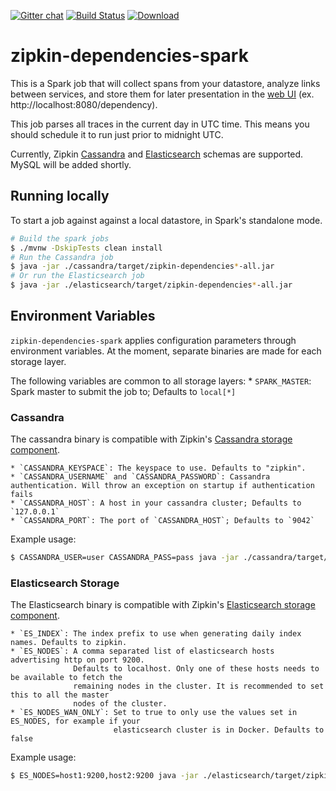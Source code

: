 [![Gitter chat](http://img.shields.io/badge/gitter-join%20chat%20%E2%86%92-brightgreen.svg)](https://gitter.im/openzipkin/zipkin) [![Build Status](https://travis-ci.org/openzipkin/zipkin-dependencies-spark.svg?branch=master)](https://travis-ci.org/openzipkin/zipkin-dependencies-spark) [![Download](https://api.bintray.com/packages/openzipkin/maven/zipkin-dependencies-spark/images/download.svg) ](https://bintray.com/openzipkin/maven/zipkin-dependencies-spark/_latestVersion)

# zipkin-dependencies-spark

This is a Spark job that will collect spans from your datastore, analyze links between services,
and store them for later presentation in the [web UI](https://github.com/openzipkin/zipkin/tree/master/zipkin-ui) (ex. http://localhost:8080/dependency).

This job parses all traces in the current day in UTC time. This means you should schedule it to run
just prior to midnight UTC.

Currently, Zipkin [Cassandra](https://github.com/openzipkin/zipkin/blob/master/zipkin-storage/cassandra/README.md) and
[Elasticsearch](https://github.com/openzipkin/zipkin/blob/master/zipkin-storage/elasticsearch/README.md) schemas are supported. MySQL will be added shortly.

## Running locally

To start a job against against a local datastore, in Spark's standalone mode.

```bash
# Build the spark jobs
$ ./mvnw -DskipTests clean install
# Run the Cassandra job
$ java -jar ./cassandra/target/zipkin-dependencies*-all.jar
# Or run the Elasticsearch job
$ java -jar ./elasticsearch/target/zipkin-dependencies*-all.jar
```

## Environment Variables
`zipkin-dependencies-spark` applies configuration parameters through environment variables. At the
moment, separate binaries are made for each storage layer.

The following variables are common to all storage layers:
    * `SPARK_MASTER`: Spark master to submit the job to; Defaults to `local[*]`

### Cassandra
The cassandra binary is compatible with Zipkin's [Cassandra storage component](https://github.com/openzipkin/zipkin/tree/master/zipkin-storage/cassandra).

    * `CASSANDRA_KEYSPACE`: The keyspace to use. Defaults to "zipkin".
    * `CASSANDRA_USERNAME` and `CASSANDRA_PASSWORD`: Cassandra authentication. Will throw an exception on startup if authentication fails
    * `CASSANDRA_HOST`: A host in your cassandra cluster; Defaults to `127.0.0.1`
    * `CASSANDRA_PORT`: The port of `CASSANDRA_HOST`; Defaults to `9042`

Example usage:

```bash
$ CASSANDRA_USER=user CASSANDRA_PASS=pass java -jar ./cassandra/target/zipkin-dependencies*-all.jar
```

### Elasticsearch Storage
The Elasticsearch binary is compatible with Zipkin's [Elasticsearch storage component](https://github.com/openzipkin/zipkin/tree/master/zipkin-storage/elasticsearch).

    * `ES_INDEX`: The index prefix to use when generating daily index names. Defaults to zipkin.
    * `ES_NODES`: A comma separated list of elasticsearch hosts advertising http on port 9200.
                  Defaults to localhost. Only one of these hosts needs to be available to fetch the
                  remaining nodes in the cluster. It is recommended to set this to all the master
                  nodes of the cluster.
    * `ES_NODES_WAN_ONLY`: Set to true to only use the values set in ES_NODES, for example if your
                           elasticsearch cluster is in Docker. Defaults to false

Example usage:

```bash
$ ES_NODES=host1:9200,host2:9200 java -jar ./elasticsearch/target/zipkin-dependencies*-all.jar
```
